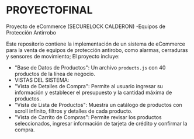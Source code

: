 # PROYECTOFINAL
Proyecto de eCommerce (SECURELOCK CALDERON) -Equipos de Protección Antirrobo

Este repositorio contiene la implementación de un sistema de eCommerce para la venta de equipos de protección antirobo, como alarmas, cerraduras y sensores de movimiento; El proyecto incluye:

- "Base de Datos de Productos": Un archivo `products.js` con 40 productos de la línea de negocio.
- VISTAS DEL SISTEMA:
- "Vista de Detalles de Compra": Permite al usuario ingresar su información y establecer el presupuesto y la cantidad máxima de productos.
- "Vista de Lista de Productos": Muestra un catálogo de productos con scroll infinito, filtros y detalles de cada producto.
- "Vista de Carrito de Compras": Permite revisar los productos seleccionados, ingresar información de tarjeta de crédito y confirmar la compra.

